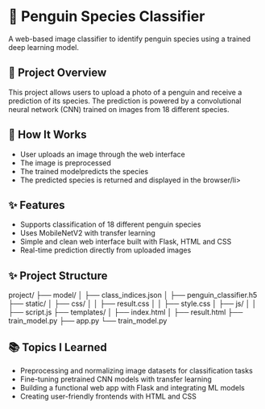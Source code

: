 
<h1>🐧 Penguin Species Classifier</h1>
<p>A web-based image classifier to identify penguin species using a trained deep learning model.</p>

<h2>📌 Project Overview</h2>
<p>This project allows users to upload a photo of a penguin and receive a prediction of its species. The prediction is powered by a convolutional neural network (CNN) trained on images from 18 different species. </p>

<h2>🤔 How It Works</h2>
<ul>
  <li>User uploads an image through the web interface</li>
  <li>The image is preprocessed</li>
  <li>The trained modelpredicts the species</li>
  <li>The predicted species is returned and displayed in the browser/li>
</ul>

<h2>✨ Features</h2>
<ul>
  <li>Supports classification of 18 different penguin species</li>
  <li>Uses MobileNetV2 with transfer learning </li>
  <li>Simple and clean web interface built with Flask, HTML and CSS</li>
  <li>Real-time prediction directly from uploaded images</li>
</ul>

<h2>✨ Project Structure</h2>
<p>
  project/
├── model/
│   ├── class_indices.json
│   ├── penguin_classifier.h5
├── static/
│   ├── css/
│   │   ├── result.css
│   │   ├── style.css
│   ├── js/
│   │   ├── script.js
├── templates/
│   ├── index.html
│   ├── result.html
├── train_model.py
├── app.py
└── train_model.py
</p>

<h2>📚 Topics I Learned</h2>
<ul>
  <li>Preprocessing and normalizing image datasets for classification tasks</li>
  <li>Fine-tuning pretrained CNN models with transfer learning</li>
  <li>Building a functional web app with Flask and integrating ML models</li>
  <li>Creating user-friendly frontends with HTML and CSS</li>
</ul>




